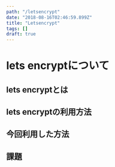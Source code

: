 ```yaml
---
path: "/letsencrypt"
date: "2018-08-16T02:46:59.899Z"
title: "Letsencrypt"
tags: []
draft: true
---
```



# lets encryptについて

## lets encryptとは

## lets encryptの利用方法

## 今回利用した方法

## 課題

